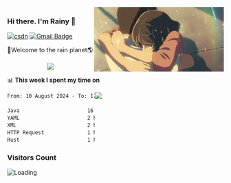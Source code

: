 <img  align='right' height="150" src="https://github.com/LikeRainDay/LikeRainDay/blob/master/pic/img_rain_1.gif?raw=true">



### Hi there. I'm Rainy :lemon:

[![csdn](https://img.shields.io/badge/-csdn-c14438?style=flat-square&logo=c&logoColor=white)](https://blog.csdn.net/qq_15807167)
[![Gmail Badge](https://img.shields.io/badge/-gmail-c14438?style=flat-square&logo=Gmail&logoColor=white&link=mailto:houshuai0816@gmail.com)](mailto:houshuai0816@gmail.com)

🚀Welcome to the rain planet🌎

<center>
<img align='center'  src="https://source.unsplash.com/user/rainyhehe/likes">
</center>

📊 **This week I spent my time on**

<img align='right'   width="300" src="https://github-readme-stats.vercel.app/api?username=LikeRainDay&show_icons=true&title_color=fff&icon_color=79ff97&text_color=9f9f9f&bg_color=151515&count_private=true">

<!--START_SECTION:waka-->

```txt
From: 10 August 2024 - To: 17 August 2024

Java                      16 hrs 59 mins  ███████████████▒░░░░░░░░░   61.48 %
YAML                      2 hrs 37 mins   ██▒░░░░░░░░░░░░░░░░░░░░░░   09.51 %
XML                       2 hrs 9 mins    ██░░░░░░░░░░░░░░░░░░░░░░░   07.79 %
HTTP Request              1 hr 26 mins    █▒░░░░░░░░░░░░░░░░░░░░░░░   05.21 %
Rust                      1 hr 13 mins    █░░░░░░░░░░░░░░░░░░░░░░░░   04.44 %
```

<!--END_SECTION:waka-->

### Visitors Count
<img align="left" src = "https://profile-counter.glitch.me/LikeRainDay/count.svg" alt ="Loading">
